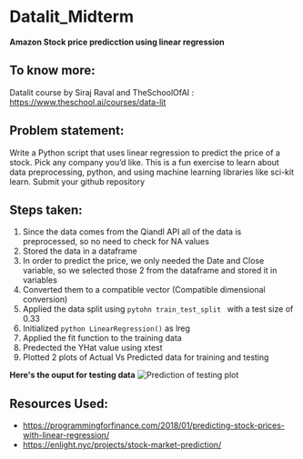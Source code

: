 # Datalit_Midterm
**Amazon Stock price predicction using linear regression**

## To know more:
Datalit course by Siraj Raval and TheSchoolOfAI : https://www.theschool.ai/courses/data-lit

## Problem statement:
Write a Python script that uses linear regression to predict the price of a stock. Pick any company you’d like. This is a fun exercise to learn about data preprocessing, python, and using machine learning libraries like sci-kit learn. Submit your github repository

## Steps taken:
1. Since the data comes from the Qiandl API all of the data is preprocessed, so no need to check for NA values
1. Stored the data in a dataframe
1. In order to predict the price, we only needed the Date and Close variable, so we selected those 2 from the dataframe and stored it in variables
1. Converted them to a compatible vector (Compatible dimensional conversion)
1. Applied the data split using ```pytohn train_test_split ``` with a test size of 0.33
1. Initialized ```python LinearRegression()``` as lreg
1. Applied the fit function to the training data
1. Predected the YHat value using xtest
1. Plotted 2 plots of Actual Vs Predicted data for training and testing

**Here's the ouput for testing data**
![Prediction of testing plot](https://i.imgur.com/f9OM6Yk.jpg)

## Resources Used:
* https://programmingforfinance.com/2018/01/predicting-stock-prices-with-linear-regression/
* https://enlight.nyc/projects/stock-market-prediction/
